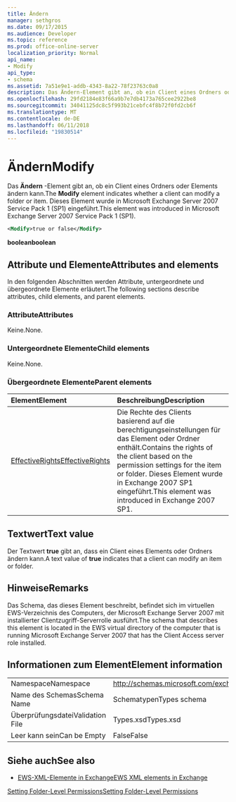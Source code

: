 ```yaml
---
title: Ändern
manager: sethgros
ms.date: 09/17/2015
ms.audience: Developer
ms.topic: reference
ms.prod: office-online-server
localization_priority: Normal
api_name:
- Modify
api_type:
- schema
ms.assetid: 7a51e9e1-addb-4343-8a22-78f23763c0a8
description: Das Ändern-Element gibt an, ob ein Client eines Ordners oder Elements ändern kann. Dieses Element wurde in Microsoft Exchange Server 2007 Service Pack 1 (SP1) eingeführt.
ms.openlocfilehash: 29fd2184e83f66a9b7e7db4173a765cee2922be8
ms.sourcegitcommit: 34041125dc8c5f993b21cebfc4f8b72f0fd2cb6f
ms.translationtype: MT
ms.contentlocale: de-DE
ms.lasthandoff: 06/11/2018
ms.locfileid: "19830514"
---
```

# <a name="modify"></a><span data-ttu-id="ef05b-104">Ändern</span><span class="sxs-lookup"><span data-stu-id="ef05b-104">Modify</span></span>

<span data-ttu-id="ef05b-105">Das **Ändern** -Element gibt an, ob ein Client eines Ordners oder Elements ändern kann.</span><span class="sxs-lookup"><span data-stu-id="ef05b-105">The **Modify** element indicates whether a client can modify a folder or item.</span></span> <span data-ttu-id="ef05b-106">Dieses Element wurde in Microsoft Exchange Server 2007 Service Pack 1 (SP1) eingeführt.</span><span class="sxs-lookup"><span data-stu-id="ef05b-106">This element was introduced in Microsoft Exchange Server 2007 Service Pack 1 (SP1).</span></span> 
  
```xml
<Modify>true or false</Modify>
```

 <span data-ttu-id="ef05b-107">**boolean**</span><span class="sxs-lookup"><span data-stu-id="ef05b-107">**boolean**</span></span>
## <a name="attributes-and-elements"></a><span data-ttu-id="ef05b-108">Attribute und Elemente</span><span class="sxs-lookup"><span data-stu-id="ef05b-108">Attributes and elements</span></span>

<span data-ttu-id="ef05b-109">In den folgenden Abschnitten werden Attribute, untergeordnete und übergeordnete Elemente erläutert.</span><span class="sxs-lookup"><span data-stu-id="ef05b-109">The following sections describe attributes, child elements, and parent elements.</span></span>
  
### <a name="attributes"></a><span data-ttu-id="ef05b-110">Attribute</span><span class="sxs-lookup"><span data-stu-id="ef05b-110">Attributes</span></span>

<span data-ttu-id="ef05b-111">Keine.</span><span class="sxs-lookup"><span data-stu-id="ef05b-111">None.</span></span>
  
### <a name="child-elements"></a><span data-ttu-id="ef05b-112">Untergeordnete Elemente</span><span class="sxs-lookup"><span data-stu-id="ef05b-112">Child elements</span></span>

<span data-ttu-id="ef05b-113">Keine.</span><span class="sxs-lookup"><span data-stu-id="ef05b-113">None.</span></span>
  
### <a name="parent-elements"></a><span data-ttu-id="ef05b-114">Übergeordnete Elemente</span><span class="sxs-lookup"><span data-stu-id="ef05b-114">Parent elements</span></span>

|<span data-ttu-id="ef05b-115">**Element**</span><span class="sxs-lookup"><span data-stu-id="ef05b-115">**Element**</span></span>|<span data-ttu-id="ef05b-116">**Beschreibung**</span><span class="sxs-lookup"><span data-stu-id="ef05b-116">**Description**</span></span>|
|:-----|:-----|
|[<span data-ttu-id="ef05b-117">EffectiveRights</span><span class="sxs-lookup"><span data-stu-id="ef05b-117">EffectiveRights</span></span>](effectiverights.md) <br/> |<span data-ttu-id="ef05b-118">Die Rechte des Clients basierend auf die berechtigungseinstellungen für das Element oder Ordner enthält.</span><span class="sxs-lookup"><span data-stu-id="ef05b-118">Contains the rights of the client based on the permission settings for the item or folder.</span></span> <span data-ttu-id="ef05b-119">Dieses Element wurde in Exchange 2007 SP1 eingeführt.</span><span class="sxs-lookup"><span data-stu-id="ef05b-119">This element was introduced in Exchange 2007 SP1.</span></span>  <br/> |
   
## <a name="text-value"></a><span data-ttu-id="ef05b-120">Textwert</span><span class="sxs-lookup"><span data-stu-id="ef05b-120">Text value</span></span>

<span data-ttu-id="ef05b-121">Der Textwert **true** gibt an, dass ein Client eines Elements oder Ordners ändern kann.</span><span class="sxs-lookup"><span data-stu-id="ef05b-121">A text value of **true** indicates that a client can modify an item or folder.</span></span> 
  
## <a name="remarks"></a><span data-ttu-id="ef05b-122">Hinweise</span><span class="sxs-lookup"><span data-stu-id="ef05b-122">Remarks</span></span>

<span data-ttu-id="ef05b-123">Das Schema, das dieses Element beschreibt, befindet sich im virtuellen EWS-Verzeichnis des Computers, der Microsoft Exchange Server 2007 mit installierter Clientzugriff-Serverrolle ausführt.</span><span class="sxs-lookup"><span data-stu-id="ef05b-123">The schema that describes this element is located in the EWS virtual directory of the computer that is running Microsoft Exchange Server 2007 that has the Client Access server role installed.</span></span>
  
## <a name="element-information"></a><span data-ttu-id="ef05b-124">Informationen zum Element</span><span class="sxs-lookup"><span data-stu-id="ef05b-124">Element information</span></span>

|||
|:-----|:-----|
|<span data-ttu-id="ef05b-125">Namespace</span><span class="sxs-lookup"><span data-stu-id="ef05b-125">Namespace</span></span>  <br/> |http://schemas.microsoft.com/exchange/services/2006/types  <br/> |
|<span data-ttu-id="ef05b-126">Name des Schemas</span><span class="sxs-lookup"><span data-stu-id="ef05b-126">Schema Name</span></span>  <br/> |<span data-ttu-id="ef05b-127">Schematypen</span><span class="sxs-lookup"><span data-stu-id="ef05b-127">Types schema</span></span>  <br/> |
|<span data-ttu-id="ef05b-128">Überprüfungsdatei</span><span class="sxs-lookup"><span data-stu-id="ef05b-128">Validation File</span></span>  <br/> |<span data-ttu-id="ef05b-129">Types.xsd</span><span class="sxs-lookup"><span data-stu-id="ef05b-129">Types.xsd</span></span>  <br/> |
|<span data-ttu-id="ef05b-130">Leer kann sein</span><span class="sxs-lookup"><span data-stu-id="ef05b-130">Can be Empty</span></span>  <br/> |<span data-ttu-id="ef05b-131">False</span><span class="sxs-lookup"><span data-stu-id="ef05b-131">False</span></span>  <br/> |
   
## <a name="see-also"></a><span data-ttu-id="ef05b-132">Siehe auch</span><span class="sxs-lookup"><span data-stu-id="ef05b-132">See also</span></span>



- [<span data-ttu-id="ef05b-133">EWS-XML-Elemente in Exchange</span><span class="sxs-lookup"><span data-stu-id="ef05b-133">EWS XML elements in Exchange</span></span>](ews-xml-elements-in-exchange.md)


[<span data-ttu-id="ef05b-134">Setting Folder-Level Permissions</span><span class="sxs-lookup"><span data-stu-id="ef05b-134">Setting Folder-Level Permissions</span></span>](http://msdn.microsoft.com/library/c7530e86-5112-401c-b10a-9c054ae59f07%28Office.15%29.aspx)

